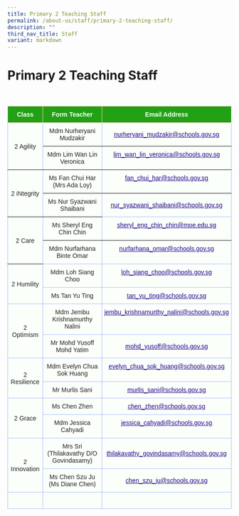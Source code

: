 ```yaml
---
title: Primary 2 Teaching Staff
permalink: /about-us/staff/primary-2-teaching-staff/
description: ""
third_nav_title: Staff
variant: markdown
---
```

Primary 2 Teaching Staff
========================

<br>

<style type="text/css">
.tg  {border-collapse:collapse;border-color:#aabcfe;border-spacing:0;}
.tg td{background-color:#e8edff;border-color:#aabcfe;border-style:solid;border-width:1px;color:#669;
  font-family:Arial, sans-serif;font-size:14px;overflow:hidden;padding:10px 5px;word-break:normal;}
.tg th{background-color:#b9c9fe;border-color:#aabcfe;border-style:solid;border-width:1px;color:#039;
  font-family:Arial, sans-serif;font-size:14px;font-weight:normal;overflow:hidden;padding:10px 5px;word-break:normal;}
.tg .tg-c8an{background-color:#97E3BD;color:#222;text-align:center;vertical-align:middle}
.tg .tg-g24l{background-color:#FBFFFA;border-color:inherit;color:#21088A;font-weight:bold;text-align:center;
  text-decoration:underline;vertical-align:top}
.tg .tg-ug26{background-color:#FBFFFA;border-color:inherit;color:#222;text-align:center;vertical-align:middle}
.tg .tg-4k5m{background-color:#FBFFFA;color:#222;text-align:center;vertical-align:top}
.tg .tg-ble8{background-color:#97E3BD;color:#21088A;font-weight:bold;text-align:center;text-decoration:underline;vertical-align:top}
.tg .tg-fskk{background-color:#FBFFFA;color:#21088A;font-weight:bold;text-align:center;text-decoration:underline;vertical-align:top}
.tg .tg-ehgc{background-color:#22A114;border-color:#ffccc9;color:#FBFFFA;font-weight:bold;text-align:center;vertical-align:top}
.tg .tg-djmn{background-color:#FBFFFA;border-color:inherit;color:#222;text-align:center;vertical-align:middle}
.tg .tg-33ww{background-color:#FBFFFA;border-color:inherit;color:#21088A;font-weight:bold;text-align:center;
  text-decoration:underline;vertical-align:top}
.tg .tg-ats7{background-color:#FFF;border-color:inherit;color:#222;text-align:left;vertical-align:top}
.tg .tg-s6uv{background-color:#FBFFFA;color:#222;text-align:center;vertical-align:middle}
.tg .tg-rxka{background-color:#FBFFFA;color:#222;text-align:center;vertical-align:middle}
.tg .tg-agmf{background-color:#FBFFFA;color:#21088A;font-weight:bold;text-align:center;text-decoration:underline;vertical-align:top}
.tg .tg-a3j2{background-color:#FFF;color:#222;text-align:center;vertical-align:middle}
.tg .tg-0pyt{background-color:#FFF;color:#21088A;font-weight:bold;text-align:center;text-decoration:underline;vertical-align:top}
</style>
<table class="tg">
<thead>
  <tr>
    <th class="tg-ehgc">Class</th>
    <th class="tg-ehgc">Form Teacher</th>
    <th class="tg-ehgc">Email Address</th>
  </tr>
</thead>
<tbody>
  <tr>
    <td class="tg-djmn" rowspan="2"><span style="color:#222;background-color:#FBFFFA">2 Agility</span></td>
    <td class="tg-djmn"><span style="color:#222;background-color:#FBFFFA">Mdm Nurheryani Mudzakir</span><br></td>
    <td class="tg-33ww" style="text-align: center; vertical-align: middle;"><a href="mailto:nurheryani_mudzakir@schools.gov.sg"><span style="font-weight:500;text-decoration:underline;color:#21088A">nurheryani_mudzakir@schools.gov.sg</span></a><br></td>
  </tr>
  <tr>
    <td class="tg-djmn"><span style="color:#222;background-color:#FBFFFA">Mdm Lim Wan Lin Veronica</span><br></td>
    <td class="tg-g24l"><a href="mailto:lim_wan_lin_veronica@schools.gov.sg"><span style="font-weight:500;text-decoration:underline;color:#21088A">lim_wan_lin_veronica@schools.gov.sg</span></a><br></td>
  </tr>
  <tr>
    <td class="tg-djmn" rowspan="2"><span style="color:#222;background-color:#FBFFFA">2 iNtegrity</span></td>
    <td class="tg-djmn"><span style="color:#222;background-color:#FBFFFA">Ms Fan Chui Har <br>(Mrs Ada Loy)</span><br></td>
    <td class="tg-33ww"><a href="mailto:fan_chui_har@schools.gov.sg"><span style="font-weight:500;text-decoration:underline;color:#21088A">fan_chui_har@schools.gov.sg</span></a><br></td>
  </tr>
  <tr>
    <td class="tg-ug26"><span style="color:#222;background-color:#FBFFFA">Ms Nur Syazwani Shaibani</span></td>
    <td class="tg-rxka"><a href="mailto:nur_syazwani_shaibani@schools.gov.sg"><span style="font-weight:500;text-decoration:underline;color:#21088A">nur_syazwani_shaibani@schools.gov.sg</span></a><br></td>
  </tr>
  <tr>
    <td class="tg-djmn" rowspan="2"><span style="color:#222;background-color:#FBFFFA">2 Care</span></td>
    <td class="tg-djmn"><span style="color:#222;background-color:#FBFFFA">Ms Sheryl Eng Chin Chin
</span><br></td>
    <td class="tg-33ww"><a href="mailto:sheryl_eng_chin_chin@moe.edu.sg"><span style="font-weight:500;text-decoration:underline;color:#21088A">sheryl_eng_chin_chin@moe.edu.sg</span></a></td>
  </tr>
  <tr>
    <td class="tg-s6uv"><span style="color:#222;background-color:#FBFFFA">Mdm Nurfarhana Binte Omar</span><br></td>
    <td class="tg-fskk"><a href="mailto:nurfarhana_omar@schools.gov.sg"><span style="font-weight:500;text-decoration:underline;color:#21088A">nurfarhana_omar@schools.gov.sg</span></a><br></td>
  </tr>
  <tr>
    <td class="tg-rxka" rowspan="2"><span style="color:#222;background-color:#FBFFFA">2 Humility</span></td>
    <td class="tg-4k5m"><span style="color:#222">Mdm Loh Siang Choo</span></td>
    <td class="tg-agmf"><a href="mailto:loh_siang_choo@schools.gov.sg"><span style="font-weight:500;text-decoration:underline;color:#21088A">loh_siang_choo@schools.gov.sg</span></a><br></td>
  </tr>
  <tr>
    <td class="tg-s6uv"><span style="color:#222;background-color:#FBFFFA">Ms Tan Yu Ting</span><br></td>
    <td class="tg-fskk" style="text-align: center; vertical-align: middle;"><a href="mailto:tan_yu_ting@schools.gov.sg"><span style="font-weight:500;text-decoration:underline;color:#21088A">tan_yu_ting@schools.gov.sg</span></a><br></td>
  </tr>
  <tr>
    <td class="tg-rxka" rowspan="2"><span style="color:#222;background-color:#FBFFFA">2 Optimism</span></td>
    <td class="tg-rxka"><span style="color:#222;background-color:#FBFFFA">Mdm Jembu Krishnamurthy Nalini</span><br></td>
    <td class="tg-agmf"><a href="mailto:jembu_krishnamurthy_nalini@schools.gov.sg"><span style="font-weight:500;text-decoration:underline;color:#21088A">jembu_krishnamurthy_nalini@schools.gov.sg</span></a><br></td>
  </tr>
  <tr>
    <td class="tg-s6uv"><span style="color:#222;background-color:#FBFFFA">Mr Mohd Yusoff Mohd Yatim</span><br></td>
    <td class="tg-fskk" style="text-align: center; vertical-align: middle;"><a href="mailto:mohd_yusoff@schools.gov.sg"><span style="font-weight:500;text-decoration:underline;color:#21088A">mohd_yusoff@schools.gov.sg</span></a></td>
  </tr>
  <tr>
    <td class="tg-rxka" rowspan="2"><span style="color:#222;background-color:#FBFFFA">2 Resilience</span></td>
    <td class="tg-rxka"><span style="color:#222;background-color:#FBFFFA">Mdm Evelyn Chua Sok Huang</span><br></td>
    <td class="tg-agmf"><a href="mailto:evelyn_chua_sok_huang@schools.gov.sg"><span style="font-weight:500;text-decoration:underline;color:#21088A">evelyn_chua_sok_huang@schools.gov.sg</span></a><br></td>
  </tr>
  <tr>
    <td class="tg-s6uv"><span style="color:#222;background-color:#FBFFFA">Mr Murlis Sani</span><br></td>
    <td class="tg-fskk"><a href="mailto:murlis_sani@schools.gov.sg"><span style="font-weight:500;text-decoration:underline;color:#21088A">murlis_sani@schools.gov.sg</span></a></td>
  </tr>
  <tr>
    <td class="tg-rxka" rowspan="2"><span style="color:#222;background-color:#FBFFFA">2 Grace</span><br></td>
    <td class="tg-rxka"><span style="color:#222;background-color:#FBFFFA">Ms Chen Zhen</span><br></td>
    <td class="tg-agmf"><a href="mailto:chen_zhen@schools.gov.sg"><span style="font-weight:500;text-decoration:underline;color:#21088A">chen_zhen@schools.gov.sg</span></a><br></td>
  </tr>
  <tr>
    <td class="tg-s6uv"><span style="color:#222;background-color:#FBFFFA">Mdm Jessica Cahyadi</span><br></td>
    <td class="tg-fskk"><a href="mailto:jessica_cahyadi@schools.gov.sg"><span style="font-weight:500;text-decoration:underline;color:#21088A">jessica_cahyadi@schools.gov.sg</span></a></td>
  </tr>
  <tr>
    <td class="tg-rxka" rowspan="2"><span style="color:#222;background-color:#FBFFFA">2 Innovation</span></td>
    <td class="tg-rxka"><span style="color:#222;background-color:#FBFFFA">Mrs Sri<br>(Thilakavathy D/O Govindasamy)</span><br></td>
    <td class="tg-rxka"><a href="mailto:thilakavathy_govindasamy@schools.gov.sg:"><span style="font-weight:500;text-decoration:underline;color:#21088A">thilakavathy_govindasamy@schools.gov.sg</span></a><br></td>
  </tr>
  <tr>
    <td class="tg-s6uv"><span style="color:#222;background-color:#FBFFFA">Ms Chen Szu Ju<br>(Ms Diane Chen)</span></td>
    <td class="tg-rxka"><a href="mailto:chen_szu_ju@schools.gov.sg"><span style="font-weight:500;text-decoration:none;color:#21088A">chen_szu_ju@schools.gov.sg</span></a><span style="color:#222;background-color:#FBFFFA"> </span></td>
  </tr>
	<tr>
    <td class="tg-rxka"><span style="color:#222;background-color:#FBFFFA"></span></td>
    <td class="tg-rxka"><span style="color:#222;background-color:#FBFFFA"></span><br></td>
    <td class="tg-agmf"><br></td>
  </tr>
</tbody>
</table>